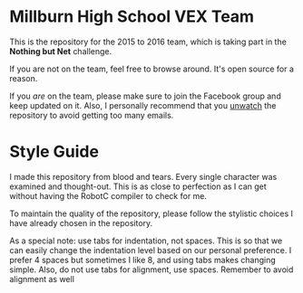 Millburn High School VEX Team
=============================
This is the repository for the 2015 to 2016 team, which is taking part in the **Nothing but Net** challenge.

If you are not on the team, feel free to browse around. It's open source for a reason.

If you _are_ on the team, please make sure to join the Facebook group and keep updated on it.
Also, I personally recommend that you [unwatch](https://help.github.com/articles/unwatching-repositories/) the repository to avoid getting too many emails.

# Style Guide
I made this repository from blood and tears. Every single character was examined and thought-out. This is as close to perfection as I can get without having the RobotC compiler to check for me.

To maintain the quality of the repository, please follow the stylistic choices I have already chosen in the repository.

As a special note: use tabs for indentation, not spaces. This is so that we can easily change the indentation level based on our personal preference. I prefer 4 spaces but sometimes I like 8, and using tabs makes changing simple. Also, do not use tabs for alignment, use spaces. Remember to avoid alignment as well